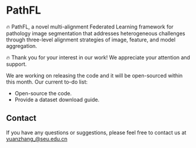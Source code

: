 # PathFL
:fire: PathFL, a novel multi-alignment Federated Learning framework for pathology image segmentation that addresses heterogeneous challenges through three-level alignment strategies of image, feature, and model aggregation.

:fire: Thank you for your interest in our work! We appreciate your attention and support.  

We are working on releasing the code and it will be open-sourced within this month. Our current to-do list:
- Open-source the code.
- Provide a dataset download guide.

## Contact
If you have any questions or suggestions, please feel free to contact us at yuanzhang_@seu.edu.cn
